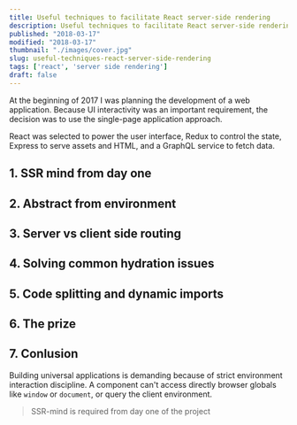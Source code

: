 ```yaml
---
title: Useful techniques to facilitate React server-side rendering
description: Useful techniques to facilitate React server-side rendering
published: "2018-03-17"
modified: "2018-03-17"
thumbnail: "./images/cover.jpg"
slug: useful-techniques-react-server-side-rendering
tags: ['react', 'server side rendering']
draft: false
---
```


At the beginning of 2017 I was planning the development of a web application. Because UI interactivity was an important
requirement, the decision was to use the single-page application approach.  

React was selected to power the user interface, Redux to control the state, Express to serve assets and HTML, 
and a GraphQL service to fetch data.  

## 1. SSR mind from day one

## 2. Abstract from environment

## 3. Server vs client side routing

## 4. Solving common hydration issues  

## 5. Code splitting and dynamic imports

## 6. The prize

## 7. Conlusion

Building universal applications is demanding because of strict environment interaction discipline. A component
can't access directly browser globals like `window` or `document`, or query the client environment.  

> SSR-mind is required from day one of the project